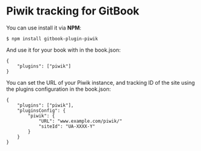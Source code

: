 Piwik tracking for GitBook
==============

You can use install it via **NPM**:

```
$ npm install gitbook-plugin-piwik
```

And use it for your book with in the book.json:

```
{
    "plugins": ["piwik"]
}
```

You can set the URL of your Piwik instance, and tracking ID of the site using the plugins configuration in the book.json:

```
{
    "plugins": ["piwik"],
    "pluginsConfig": {
        "piwik": {
        	"URL": "www.example.com/piwik/"
            "siteId": "UA-XXXX-Y"
        }
    }
}
```
